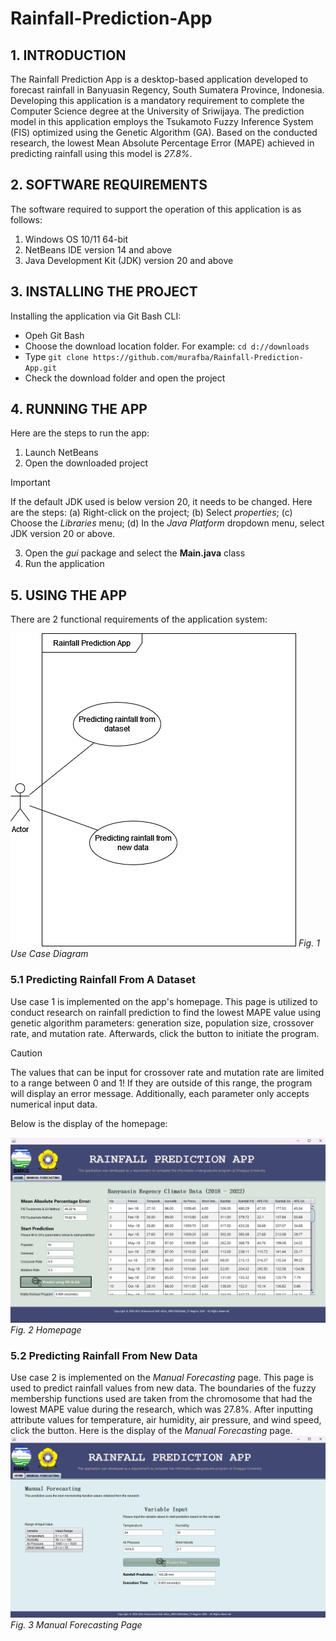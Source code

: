 # Rainfall-Prediction-App

## 1. INTRODUCTION
The Rainfall Prediction App is a desktop-based application developed to forecast rainfall in Banyuasin Regency, South Sumatera Province, Indonesia. Developing this application is a mandatory requirement to complete the Computer Science degree at the University of Sriwijaya. The prediction model in this application employs the Tsukamoto Fuzzy Inference System (FIS) optimized using the Genetic Algorithm (GA). Based on the conducted research, the lowest Mean Absolute Percentage Error (MAPE) achieved in predicting rainfall using this model is *27.8%*.

## 2. SOFTWARE REQUIREMENTS
The software required to support the operation of this application is as follows:
1. Windows OS 10/11 64-bit
2. NetBeans IDE version 14 and above
3. Java Development Kit (JDK) version 20 and above

## 3. INSTALLING THE PROJECT
Installing the application via Git Bash CLI:
+ Opeh Git Bash
+ Choose the download location folder. For example: `cd d://downloads`
+ Type `git clone https://github.com/murafba/Rainfall-Prediction-App.git`
+ Check the download folder and open the project

## 4. RUNNING THE APP
Here are the steps to run the app:
1. Launch NetBeans
2. Open the downloaded project
> [!IMPORTANT]
> If the default JDK used is below version 20, it needs to be changed. Here are the steps:
> (a) Right-click on the project;
> (b) Select *properties*;
> (c) Choose the *Libraries* menu;
> (d) In the *Java Platform* dropdown menu, select JDK version 20 or above.
3. Open the *gui* package and select the **Main.java** class
4. Run the application

## 5. USING THE APP
There are 2 functional requirements of the application system:

![Use Case Diagram](https://github.com/murafba/Rainfall-Prediction-App/blob/main/src/gui/Gambar%20IV-10%20Diagram%20Use%20Case.drawio.png?raw=true "Usecase Diagram")
*Fig. 1 Use Case Diagram*

### 5.1 Predicting Rainfall From A Dataset
Use case 1 is implemented on the app's homepage. This page is utilized to conduct research on rainfall prediction to find the lowest MAPE value using genetic algorithm parameters: generation size, population size, crossover rate, and mutation rate. Afterwards, click the button to initiate the program.
> [!CAUTION]
> The values that can be input for crossover rate and mutation rate are limited to a range between 0 and 1!
> If they are outside of this range, the program will display an error message. Additionally, each parameter only accepts numerical input data.

Below is the display of the homepage:

![Homepage](https://github.com/murafba/Rainfall-Prediction-App/blob/main/src/gui/Screenshot%202023-12-28%20224822.png?raw=true "Homepage")
*Fig. 2 Homepage*

### 5.2 Predicting Rainfall From New Data
Use case 2 is implemented on the *Manual Forecasting* page. This page is used to predict rainfall values from new data. The boundaries of the fuzzy membership functions used are taken from the chromosome that had the lowest MAPE value during the research, which was 27.8%. After inputting attribute values for temperature, air humidity, air pressure, and wind speed, click the button. Here is the display of the *Manual Forecasting* page.
![Manual Forecasting Page](https://github.com/murafba/Rainfall-Prediction-App/blob/main/src/gui/Screenshot%202023-12-29%20232823.png?raw=true "Manual Forecastin Page")
*Fig. 3 Manual Forecasting Page*



